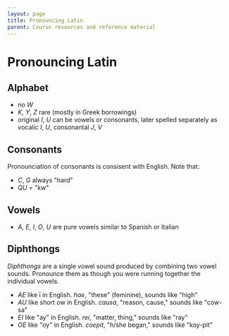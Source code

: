 ```yaml
---
layout: page
title: Pronouncing Latin
parent: Course resources and reference material
---
```


# Pronouncing Latin


## Alphabet

- no *W*
- *K*, *Y*, *Z* rare (mostly in Greek borrowings)
- original *I*, *U* can be vowels or consonants, later spelled separately as vocalic *I*, *U*, consonantal *J*, *V*

## Consonants

Pronounciation of consonants is consisent with English.  Note that:

- *C*, *G* always "hard"
- *QU* = "kw"


## Vowels

- *A*, *E*, *I*, *O*, *U* are pure vowels similar to Spanish or Italian

## Diphthongs

*Diphthongs* are a single vowel sound produced by combining two vowel sounds.  Pronounce them as though you were running together the individual vowels.

- *AE* like ī in English. *hae*, "these" (feminine), sounds like "high"
- *AU* like short ow in English. *causa*, "reason, cause," sounds like "cow-sa"
- *EI*  like "ay" in English. *rei*, "matter, thing," sounds like "ray"
- *OE* like "oy" in English. *coepit*, "h/she began," sounds like "koy-pit"
